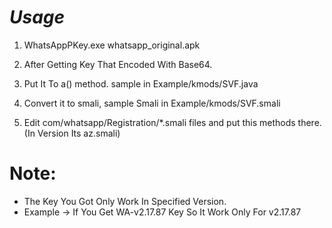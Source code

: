 # **_Usage_**

1) WhatsAppPKey.exe whatsapp_original.apk

2) After Getting Key That Encoded With Base64.

3) Put It To a() method. sample in Example/kmods/SVF.java

4) Convert it to smali, sample Smali in Example/kmods/SVF.smali

5) Edit com/whatsapp/Registration/*.smali files and put this methods there.(In Version Its az.smali)

# **Note**:
- The Key You Got Only Work In Specified Version. 
- Example -> If You Get WA-v2.17.87 Key So It Work Only For v2.17.87
